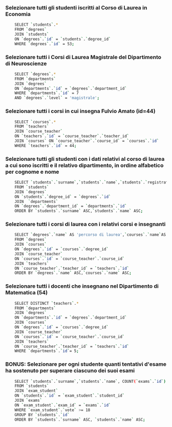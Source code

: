 ### Selezionare tutti gli studenti iscritti al Corso di Laurea in Economia
```bash
    SELECT `students`.* 
    FROM `degrees`
    JOIN `students`
    ON `degrees`.`id` = `students`.`degree_id`
    WHERE `degrees`.`id` = 53;
```
### Selezionare tutti i Corsi di Laurea Magistrale del Dipartimento di Neuroscienze
```bash
    SELECT `degrees`.* 
    FROM `departments` 
    JOIN `degrees`
    ON `departments`.`id` = `degrees`.`department_id`
    WHERE `departments`.`id` = 7
    AND `degrees`.`level` = 'magistrale';
```
### Selezionare tutti i corsi in cui insegna Fulvio Amato (id=44)
```bash
    SELECT `courses`.*
    FROM `teachers` 
    JOIN `course_teacher` 
    ON `teachers`.`id` = `course_teacher`.`teacher_id` 
    JOIN `courses` ON `course_teacher`.`course_id` = `courses`.`id` 
    WHERE `teachers`.`id` = 44; 
```
### Selezionare tutti gli studenti con i dati relativi al corso di laurea a cui sono iscritti e il relativo dipartimento, in ordine alfabetico per cognome e nome
```bash
    SELECT `students`.`surname`,`students`.`name`,`students`.`registration_number`,`degrees`.*,`departments`.`name`
    FROM `students` 
    JOIN `degrees`
    ON `students`.`degree_id` = `degrees`.`id`
    JOIN  `departments` 
    ON `degrees`.`department_id` = `departments`.`id`
    ORDER BY `students`.`surname` ASC,`students`.`name` ASC;
```
### Selezionare tutti i corsi di laurea con i relativi corsi e insegnanti
```bash
    SELECT `degrees`.`name` AS 'percorso di laurea',`courses`.`name`AS 'corsi',`teachers`.`name`AS 'nome professore',`teachers`.`surname`AS 'cognome professore'
    FROM `degrees`
    JOIN `courses`
    ON `degrees`.`id` = `courses`.`degree_id`
    JOIN `course_teacher`
    ON `courses`.`id` = `course_teacher`.`course_id`
    JOIN `teachers`
    ON `course_teacher`.`teacher_id` = `teachers`.`id`
    ORDER BY `degrees`.`name` ASC,`courses`.`name` ASC;
```
### Selezionare tutti i docenti che insegnano nel Dipartimento di Matematica (54)
```bash
    SELECT DISTINCT `teachers`.* 
    FROM `departments` 
    JOIN `degrees` 
    ON `departments`.`id` = `degrees`.`department_id` 
    JOIN `courses` 
    ON `degrees`.`id` = `courses`.`degree_id` 
    JOIN `course_teacher` 
    ON `courses`.`id` = `course_teacher`.`course_id` 
    JOIN `teachers` 
    ON `course_teacher`.`teacher_id` = `teachers`.`id` 
    WHERE `departments`.`id`= 5; 
```
### BONUS: Selezionare per ogni studente quanti tentativi d'esame ha sostenuto per superare ciascuno dei suoi esami
```bash
    SELECT `students`.`surname`,`students`.`name`, COUNT(`exams`.`id`) AS 'numero tentativi'
    FROM `students`
    JOIN `exam_student`
    ON `students`.`id` = `exam_student`.`student_id`
    JOIN `exams`
    ON `exam_student`.`exam_id` = `exams`.`id`
    WHERE `exam_student`.`vote` >= 18
    GROUP BY `students`.`id`
    ORDER BY `students`.`surname` ASC, `students`.`name` ASC;
```